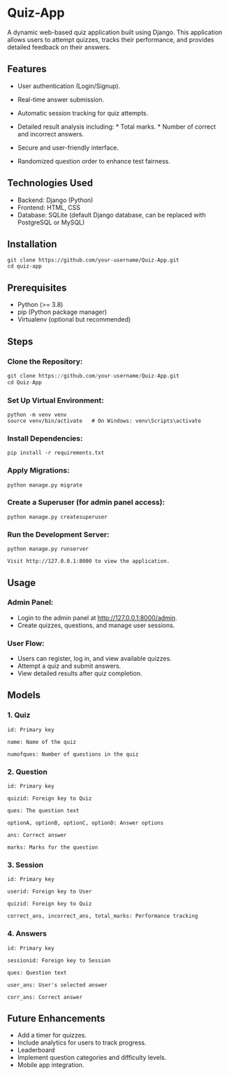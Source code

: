 # Quiz-App
A dynamic web-based quiz application built using Django. This application allows users to attempt quizzes, tracks their performance, and provides detailed feedback on their answers.

## Features

* User authentication (Login/Signup).

* Real-time answer submission.

* Automatic session tracking for quiz attempts.

* Detailed result analysis including:
      * Total marks.
      * Number of correct and incorrect answers.

* Secure and user-friendly interface.

* Randomized question order to enhance test fairness.

## Technologies Used

* Backend: Django (Python)
* Frontend: HTML, CSS
* Database: SQLite (default Django database, can be replaced with PostgreSQL or MySQL)

## Installation
```
git clone https://github.com/your-username/Quiz-App.git
cd quiz-app
```

## Prerequisites
* Python (>= 3.8)
* pip (Python package manager)
* Virtualenv (optional but recommended)

## Steps

### Clone the Repository:
``` python
git clone https://github.com/your-username/Quiz-App.git
cd Quiz-App
```

### Set Up Virtual Environment:
```
python -m venv venv
source venv/bin/activate   # On Windows: venv\Scripts\activate
```
### Install Dependencies:
```
pip install -r requirements.txt
```
### Apply Migrations:
```
python manage.py migrate
```
### Create a Superuser (for admin panel access):
```
python manage.py createsuperuser
```
### Run the Development Server:
```
python manage.py runserver

Visit http://127.0.0.1:8000 to view the application.
```
## Usage

### Admin Panel:

* Login to the admin panel at http://127.0.0.1:8000/admin.
* Create quizzes, questions, and manage user sessions.

### User Flow:
* Users can register, log in, and view available quizzes.
* Attempt a quiz and submit answers.
* View detailed results after quiz completion.



## Models

### 1. Quiz
`id: Primary key`

`name: Name of the quiz`

`numofques: Number of questions in the quiz`

### 2. Question
`id: Primary key`

`quizid: Foreign key to Quiz`

`ques: The question text`

`optionA, optionB, optionC, optionD: Answer options`

`ans: Correct answer`

`marks: Marks for the question`

### 3. Session

`id: Primary key`

`userid: Foreign key to User`

`quizid: Foreign key to Quiz`

`correct_ans, incorrect_ans, total_marks: Performance tracking`

### 4. Answers

`id: Primary key`

`sessionid: Foreign key to Session`

`ques: Question text`

`user_ans: User's selected answer`

`corr_ans: Correct answer`

## Future Enhancements
* Add a timer for quizzes.
* Include analytics for users to track progress.
* Leaderboard
* Implement question categories and difficulty levels.
* Mobile app integration.
